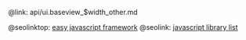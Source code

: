 @link: api/ui.baseview_$width_other.md

@seolinktop: [easy javascript framework](https://webix.com)
@seolink: [javascript library list](https://webix.com/widget/list/)